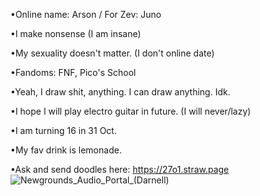 •Online name: Arson / For Zev: Juno

•I make nonsense (I am insane)

•My sexuality doesn't matter. (I don't online date)

•Fandoms: FNF, Pico's School

•Yeah, I draw shit, anything. I can draw anything. Idk.

•I hope I will play electro guitar in future. (I will never/lazy)

•I am turning 16 in 31 Oct.

•My fav drink is lemonade.

•Ask and send doodles here: https://27o1.straw.page
![Newgrounds_Audio_Portal_(Darnell)](https://github.com/user-attachments/assets/c39c718e-4eb8-4451-8b94-3829e2ab243a)
